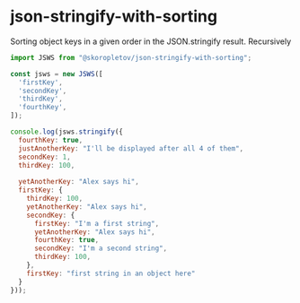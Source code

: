 # json-stringify-with-sorting

Sorting object keys in a given order in the JSON.stringify result. Recursively

```js
import JSWS from "@skoropletov/json-stringify-with-sorting";

const jsws = new JSWS([
  'firstKey',
  'secondKey',
  'thirdKey',
  'fourthKey',
]);

console.log(jsws.stringify({
  fourthKey: true,
  justAnotherKey: "I'll be displayed after all 4 of them", 
  secondKey: 1,
  thirdKey: 100,
  
  yetAnotherKey: "Alex says hi",
  firstKey: {
    thirdKey: 100,
    yetAnotherKey: "Alex says hi",
    secondKey: {
      firstKey: "I'm a first string",
      yetAnotherKey: "Alex says hi",
      fourthKey: true,
      secondKey: "I'm a second string",
      thirdKey: 100,
    },
    firstKey: "first string in an object here"
  }
}));

```
